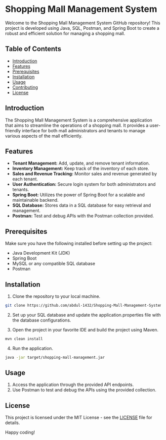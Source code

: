 # Shopping Mall Management System

Welcome to the Shopping Mall Management System GitHub repository! This project is developed using Java, SQL, Postman, and Spring Boot to create a robust and efficient solution for managing a shopping mall.

## Table of Contents

- [Introduction](#introduction)
- [Features](#features)
- [Prerequisites](#prerequisites)
- [Installation](#installation)
- [Usage](#usage)
- [Contributing](#contributing)
- [License](#license)

## Introduction

The Shopping Mall Management System is a comprehensive application that aims to streamline the operations of a shopping mall. It provides a user-friendly interface for both mall administrators and tenants to manage various aspects of the mall efficiently.

## Features

- **Tenant Management:** Add, update, and remove tenant information.
- **Inventory Management:** Keep track of the inventory of each store.
- **Sales and Revenue Tracking:** Monitor sales and revenue generated by each tenant.
- **User Authentication:** Secure login system for both administrators and tenants.
- **Spring Boot:** Utilizes the power of Spring Boot for a scalable and maintainable backend.
- **SQL Database:** Stores data in a SQL database for easy retrieval and management.
- **Postman:** Test and debug APIs with the Postman collection provided.

## Prerequisites

Make sure you have the following installed before setting up the project:

- Java Development Kit (JDK)
- Spring Boot
- MySQL or any compatible SQL database
- Postman

## Installation

1. Clone the repository to your local machine.

```bash
git clone https://github.com/abdul-1432/Shopping-Mall-Management-System
```

2. Set up your SQL database and update the application.properties file with the database configurations.

3. Open the project in your favorite IDE and build the project using Maven.

```bash
mvn clean install
```

4. Run the application.

```bash
java -jar target/shopping-mall-management.jar
```

## Usage

1. Access the application through the provided API endpoints.
2. Use Postman to test and debug the APIs using the provided collection.


## License

This project is licensed under the MIT License - see the [LICENSE](LICENSE) file for details.

Happy coding!
